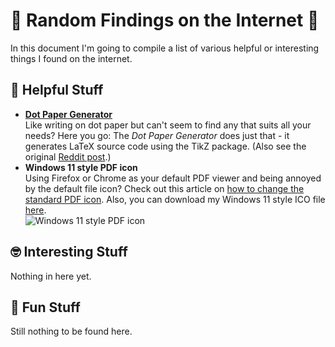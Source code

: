 # 🎊 Random Findings on the Internet 🎊
In this document I'm going to compile a list of various helpful or interesting things I found on the internet.

## 🔧 Helpful Stuff
- [**Dot Paper Generator**](http://sethest.dx.am/dot-paper-generator/)  
  Like writing on dot paper but can't seem to find any that suits all your needs?
  Here you go: The _Dot Paper Generator_ does just that - it generates LaTeX source code using the TikZ package.
  (Also see the original [Reddit post](https://www.reddit.com/r/fountainpens/comments/500n51/dot_paper_generator/).)
- **Windows 11 style PDF icon**  
  Using Firefox or Chrome as your default PDF viewer and being annoyed by the default file icon?
  Check out this article on [how to change the standard PDF icon](https://www.winhelponline.com/blog/set-custom-icon-pdf-files-firefox-default-pdf-viewer/).
  Also, you can download my Windows 11 style ICO file [here](https://drive.google.com/drive/folders/1M0DKC9jzVYE_8uIAW32szgGXI69m_Sqk?usp=sharing).  
  ![Windows 11 style PDF icon](https://lh3.googleusercontent.com/u/0/d/1akaX4_O0hzfcOfRXlvacNLlJ79GU9ZSo=w250-h238-p-k-nu-iv1)

## 🤓 Interesting Stuff
Nothing in here yet.

## 🤣 Fun Stuff
Still nothing to be found here.
